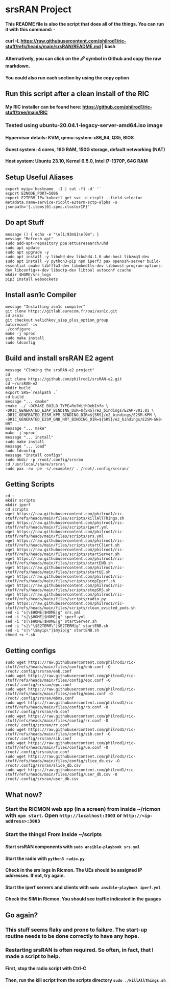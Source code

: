 # srsRAN Project
#### This README file is also the script that does all of the things.  You can run it with this command: -
#### curl -L https://raw.githubusercontent.com/philrod1/ric-stuff/refs/heads/main/srsRAN/README.md | bash
#### Alternatively, you can click on the 🖉 symbol in Github and copy the raw markdown.
#### You could also run each section by using the copy option

## Run this script after a clean install of the RIC
#### My RIC installer can be found here: https://github.com/philrod1/ric-stuff/tree/main/RIC
### Tested using ubuntu-20.04.1-legacy-server-amd64.iso image
#### Hypervisor details: KVM, qemu-system-x86_64, Q35, BIOS
#### Guest system: 4 cores, 16G RAM, 150G storage, default networking (NAT)
#### Host system: Ubuntu 23.10, Kernel 6.5.0, Intel i7-1370P, 64G RAM


## Setup Useful Aliases

    export myip=`hostname  -I | cut -f1 -d' '`
    export E2NODE_PORT=5006
    export E2TERM_IP=`kubectl get svc -n ricplt --field-selector metadata.name=service-ricplt-e2term-sctp-alpha -o jsonpath='{.items[0].spec.clusterIP}'`


## Do apt Stuff

    message () { echo -e "\e[1;93m$1\e[0m"; }
    message "Refresh apt"
    sudo add-apt-repository ppa:ettusresearch/uhd
    sudo apt update
    sudo apt upgrade -y     
    sudo apt install -y libuhd-dev libuhd4.1.0 uhd-host libzmq3-dev
    sudo apt install -y python3-pip npm iperf3 pax openssh-server build-essential cmake libfftw3-dev libmbedtls-dev libboost-program-options-dev libconfig++-dev libsctp-dev libtool autoconf ccache
    mkdir $HOME/srs_logs
    pip3 install websockets


## Install asn1c Compiler

    message "Installing asn1c compiler"
    git clone https://gitlab.eurecom.fr/oai/asn1c.git
    cd asn1c
    git checkout velichkov_s1ap_plus_option_group
    autoreconf -iv
    ./configure
    make -j`nproc`
    sudo make install
    sudo ldconfig


## Build and install srsRAN E2 agent

    message "Cloning the srsRAN-e2 project"
    cd
    git clone https://github.com/philrod1/srsRAN-e2.git
    cd ~/srsRAN-e2
    mkdir build
    export SRS=`realpath .`
    cd build
    message "... cmake"
    cmake ../ -DCMAKE_BUILD_TYPE=RelWithDebInfo \
    -DRIC_GENERATED_E2AP_BINDING_DIR=${SRS}/e2_bindings/E2AP-v01.01 \
    -DRIC_GENERATED_E2SM_KPM_BINDING_DIR=${SRS}/e2_bindings/E2SM-KPM \
    -DRIC_GENERATED_E2SM_GNB_NRT_BINDING_DIR=${SRS}/e2_bindings/E2SM-GNB-NRT
    message "... make"
    make -j`nproc`
    message "... install"
    sudo make install
    message "... load"
    sudo ldconfig
    message "Install configs"
    sudo mkdir -p /root/.config/srsran
    cd /usr/local/share/srsran
    sudo pax -rw -pe -s/.example// . /root/.config/srsran/


## Getting Scripts

    cd ~
    mkdir scripts
    mkdir iperf
    cd scripts
    wget https://raw.githubusercontent.com/philrod1/ric-stuff/refs/heads/main/files/scripts/killAllThings.sh
    wget https://raw.githubusercontent.com/philrod1/ric-stuff/refs/heads/main/files/scripts/iperf.yml
    wget https://raw.githubusercontent.com/philrod1/ric-stuff/refs/heads/main/files/scripts/srs.yml
    wget https://raw.githubusercontent.com/philrod1/ric-stuff/refs/heads/main/files/scripts/startClient.sh
    wget https://raw.githubusercontent.com/philrod1/ric-stuff/refs/heads/main/files/scripts/startServer.sh
    wget https://raw.githubusercontent.com/philrod1/ric-stuff/refs/heads/main/files/scripts/startENB.sh
    wget https://raw.githubusercontent.com/philrod1/ric-stuff/refs/heads/main/files/scripts/startUE.sh
    wget https://raw.githubusercontent.com/philrod1/ric-stuff/refs/heads/main/files/scripts/stopIperf.sh
    wget https://raw.githubusercontent.com/philrod1/ric-stuff/refs/heads/main/files/scripts/stopSRS.sh
    wget https://raw.githubusercontent.com/philrod1/ric-stuff/refs/heads/main/files/scripts/radio.py
    wget https://raw.githubusercontent.com/philrod1/ric-stuff/refs/heads/main/files/scripts/clean_evicted_pods.sh
    sed -i "s|\$HOME|$HOME|g" srs.yml
    sed -i "s|\$HOME|$HOME|g" iperf.yml
    sed -i "s|\$HOME|$HOME|g" startServer.sh
    sed -i "s|\"\$E2TERM\"|$E2TERM|g" startENB.sh
    sed -i "s|\"\$myip\"|$myip|g" startENB.sh
    chmod +x *.sh   


## Getting configs

    sudo wget https://raw.githubusercontent.com/philrod1/ric-stuff/refs/heads/main/files/config/enb.conf -O /root/.config/srsran/enb.conf
    sudo wget https://raw.githubusercontent.com/philrod1/ric-stuff/refs/heads/main/files/config/epc.conf -O /root/.config/srsran/epc.conf
    sudo wget https://raw.githubusercontent.com/philrod1/ric-stuff/refs/heads/main/files/config/mbms.conf -O /root/.config/srsran/mbms.conf
    sudo wget https://raw.githubusercontent.com/philrod1/ric-stuff/refs/heads/main/files/config/rb.conf -O /root/.config/srsran/rb.conf
    sudo wget https://raw.githubusercontent.com/philrod1/ric-stuff/refs/heads/main/files/config/rr.conf -O /root/.config/srsran/rr.conf
    sudo wget https://raw.githubusercontent.com/philrod1/ric-stuff/refs/heads/main/files/config/sib.conf -O /root/.config/srsran/sib.conf
    sudo wget https://raw.githubusercontent.com/philrod1/ric-stuff/refs/heads/main/files/config/ue.conf -O /root/.config/srsran/ue.conf
    sudo wget https://raw.githubusercontent.com/philrod1/ric-stuff/refs/heads/main/files/config/slice_db.csv -O /root/.config/srsran/slice_db.csv
    sudo wget https://raw.githubusercontent.com/philrod1/ric-stuff/refs/heads/main/files/config/user_db.csv -O /root/.config/srsran/user_db.csv    


## What now?
### Start the RICMON web app (in a screen) from inside ~/ricmon with `npm start`.  Open `http://localhost:3003` or `http://<ip-address>:3003`
### Start the things!  From inside ~/scripts
#### Start srsRAN components with ``sudo ansible-playbook srs.yml``
#### Start the radio with ``python3 radio.py``
#### Check in the srs logs in Ricmon.  The UEs should be assigned IP addresses.  If not, try again.
#### Start the iperf servers and clients with ``sudo ansible-playbook iperf.yml``
#### Check the SIM in Ricmon.  You should see traffic indicated in the guages

## Go again?
### This stuff seems flaky and prone to failure.  The start-up routine needs to be done correctly to have any hope.
### Restarting srsRAN is often required.  So often, in fact, that I made a script to help.
#### First, stop the radio script with Ctrl-C
#### Then, run the kill script from the scripts directory ``sudo ./killAllThings.sh``